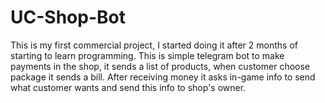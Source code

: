 # UC-Shop-Bot
This is my first commercial project, I started doing it after 2 months of starting to learn programming. 
This is simple telegram bot to make payments in the shop, it sends a list of products, when customer choose package it sends a bill. 
After receiving money it asks in-game info to send what customer wants and send this info to shop's owner. 
